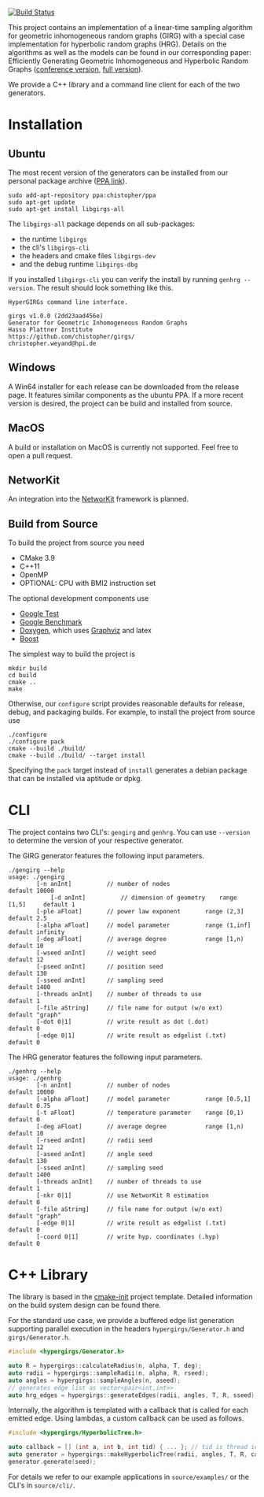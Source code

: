 
[![Build Status](https://travis-ci.org/chistopher/girgs.svg?branch=hyper)](https://travis-ci.org/chistopher/girgs)

This project contains an implementation of a linear-time sampling algorithm 
for geometric inhomogeneous random graphs (GIRG)
with a special case implementation for hyperbolic random graphs (HRG).
Details on the algorithms as well as the models can be found in our corresponding paper:
Efficiently Generating Geometric Inhomogeneous and Hyperbolic Random Graphs ([conference version](http://dx.doi.org/10.4230/LIPIcs.ESA.2019.21), [full version](https://arxiv.org/abs/1905.06706)).

We provide a C++ library and a command line client for each of the two generators.

# Installation

## Ubuntu 

The most recent version of the generators can be installed from our personal package archive ([PPA link](https://launchpad.net/~chistopher/+archive/ubuntu/ppa)).
```
sudo add-apt-repository ppa:chistopher/ppa
sudo apt-get update
sudo apt-get install libgirgs-all 
```

The `libgirgs-all` package depends on all sub-packages: 
- the runtime `libgirgs`
- the cli's `libgirgs-cli`
- the headers and cmake files `libgirgs-dev`
- and the debug runtime `libgirgs-dbg`

If you installed `libgirgs-cli` you can verify the install by running `genhrg --version`.
The result should look something like this.
```
HyperGIRGs command line interface.

girgs v1.0.0 (2dd23aad456e)
Generator for Geometric Inhomogeneous Random Graphs
Hasso Plattner Institute
https://github.com/chistopher/girgs/
christopher.weyand@hpi.de
```
 
## Windows

A Win64 installer for each release can be downloaded from the release page.
It features similar components as the ubuntu PPA.
If a more recent version is desired, the project can be build and installed from source. 

## MacOS

A build or installation on MacOS is currently not supported.
Feel free to open a pull request.

## NetworKit

An integration into the [NetworKit](https://networkit.github.io) framework is planned.

## Build from Source

To build the project from source you need
- CMake 3.9
- C++11
- OpenMP
- OPTIONAL: CPU with BMI2 instruction set

The optional development components use
- [Google Test](https://github.com/google/googletest)
- [Google Benchmark](https://github.com/google/benchmark)
- [Doxygen](https://github.com/google/benchmark), which uses [Graphviz](https://www.graphviz.org/) and latex
- [Boost](https://www.boost.org/)

The simplest way to build the project is
```
mkdir build
cd build
cmake ..
make
```

Otherwise, our `configure` script provides reasonable defaults
for release, debug, and packaging builds.
For example, to install the project from source use
```
./configure
./configure pack
cmake --build ./build/
cmake --build ./build/ --target install
```
Specifying the `pack` target instead of `install` generates a debian package that can be installed via aptitude or dpkg.
 
# CLI

The project contains two CLI's: `gengirg` and `genhrg`.
You can use `--version` to determine the version of your respective generator.

The GIRG generator features the following input parameters.
```
./gengirg --help
usage: ./gengirg
		[-n anInt]          // number of nodes                          default 10000 
        	[-d anInt]          // dimension of geometry    range [1,5]     default 1
		[-ple aFloat]       // power law exponent       range (2,3]     default 2.5
		[-alpha aFloat]     // model parameter          range (1,inf]   default infinity
		[-deg aFloat]       // average degree           range [1,n)     default 10
		[-wseed anInt]      // weight seed                              default 12
		[-pseed anInt]      // position seed                            default 130
		[-sseed anInt]      // sampling seed                            default 1400
		[-threads anInt]    // number of threads to use                 default 1
		[-file aString]     // file name for output (w/o ext)           default "graph"
		[-dot 0|1]          // write result as dot (.dot)               default 0
		[-edge 0|1]         // write result as edgelist (.txt)          default 0
```

The HRG generator features the following input parameters.
```
./genhrg --help
usage: ./genhrg
		[-n anInt]          // number of nodes                          default 10000
		[-alpha aFloat]     // model parameter          range [0.5,1]   default 0.75
		[-t aFloat]         // temperature parameter    range [0,1)     default 0
		[-deg aFloat]       // average degree           range [1,n)     default 10
		[-rseed anInt]      // radii seed                               default 12
		[-aseed anInt]      // angle seed                               default 130
		[-sseed anInt]      // sampling seed                            default 1400
		[-threads anInt]    // number of threads to use                 default 1
		[-nkr 0|1]          // use NetworKit R estimation               default 0
		[-file aString]     // file name for output (w/o ext)           default "graph"
		[-edge 0|1]         // write result as edgelist (.txt)          default 0
		[-coord 0|1]        // write hyp. coordinates (.hyp)            default 0
```

# C++ Library

The library is based in the [cmake-init](https://github.com/cginternals/cmake-init) project template.
Detailed information on the build system design can be found there.


For the standard use case, we provide a buffered edge list generation supporting parallel execution in the headers `hypergirgs/Generator.h` and `girgs/Generator.h`.
```cpp
#include <hypergirgs/Generator.h>

auto R = hypergirgs::calculateRadius(n, alpha, T, deg);
auto radii = hypergirgs::sampleRadii(n, alpha, R, rseed);
auto angles = hypergirgs::sampleAngles(n, aseed);
// generates edge list as vector<pair<int,int>>
auto hrg_edges = hypergirgs::generateEdges(radii, angles, T, R, sseed);
```

Internally, the algorithm is templated with a callback that is called for each emitted edge.
Using lambdas, a custom callback can be used as follows.
```cpp
#include <hypergirgs/HyperbolicTree.h>

auto callback = [] (int a, int b, int tid) { ... }; // tid is thread id
auto generator = hypergirgs::makeHyperbolicTree(radii, angles, T, R, callback);
generator.generate(seed);
```

For details we refer to our example applications in `source/examples/` or the CLI's in `source/cli/`.

